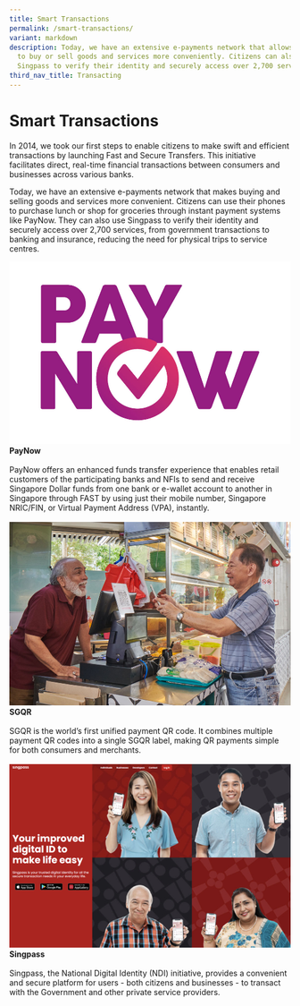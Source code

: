 ```yaml
---
title: Smart Transactions
permalink: /smart-transactions/
variant: markdown
description: Today, we have an extensive e-payments network that allows people
  to buy or sell goods and services more conveniently. Citizens can also utilise
  Singpass to verify their identity and securely access over 2,700 services.
third_nav_title: Transacting
---
```

# Smart Transactions

In 2014, we took our first steps to enable citizens to make swift and efficient transactions by launching Fast and Secure Transfers. This initiative facilitates direct, real-time financial transactions between consumers and businesses across various banks.

Today, we have an extensive e-payments network that makes buying and selling goods and services more convenient. Citizens can use their phones to purchase lunch or shop for groceries through instant payment systems like PayNow. They can also use Singpass to verify their identity and securely access over 2,700 services, from government transactions to banking and insurance, reducing the need for physical trips to service centres.

<div class="row">

<div class="col">
<a href="/initiatives/sg-govt-dev-portal/"><img src="/images/initiatives/overview-pages/paynow.jpg" alt="PayNow"></a><br>
    <div class="header"><b>PayNow</b></div><br>
    <div class="para">PayNow offers an enhanced funds transfer experience that enables retail customers of the participating banks and NFIs to send and receive Singapore Dollar funds from one bank or e-wallet account to another in Singapore through FAST by using just their mobile number, Singapore NRIC/FIN, or Virtual Payment Address (VPA), instantly.
</div>
	<br></div>
	
<div class="col"> 
<a href="/initiatives/singpass"><img src="/images/initiatives/overview-pages/sgqr.jpg" alt="SGQR"></a><br>
	<div class="header"><b>SGQR</b></div><br>
	<div class="para">SGQR is the world’s first unified payment QR code. It combines multiple payment QR codes into a single SGQR label, making QR payments simple for both consumers and merchants.
</div>
<br>
</div>	
	
<div class="col"> 
<a href="/initiatives/singpass"><img src="/images/initiatives/singpass-website.jpeg" alt="National Digital Identity"></a><br>
	<div class="header"><b>Singpass</b></div><br>
	<div class="para">Singpass, the National Digital Identity (NDI) initiative, provides a convenient and secure platform for users - both citizens and businesses - to transact with the Government and other private service providers.
</div>
<br>
</div>	
	
	
</div>